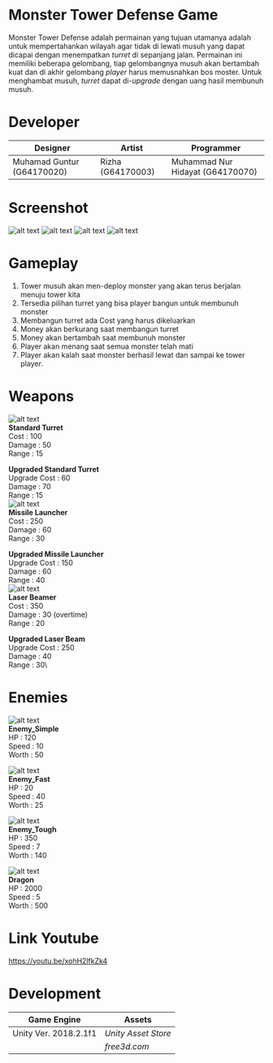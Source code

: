 # Monster Tower Defense Game

Monster Tower Defense adalah permainan yang tujuan utamanya adalah untuk mempertahankan wilayah agar tidak di lewati musuh yang dapat dicapai dengan menempatkan *turret* di sepanjang jalan. Permainan ini memiliki beberapa gelombang, tiap gelombangnya musuh akan bertambah kuat dan di akhir gelombang *player* harus memusnahkan bos moster. Untuk menghambat musuh, *turret* dapat di-*upgrade* dengan uang hasil membunuh musuh.

# Developer
| Designer | Artist | Programmer |
| ------ | ------ | ------ | 
| Muhamad Guntur (G64170020) | Rizha (G64170003) | Muhammad Nur Hidayat (G64170070) |

# Screenshot

![alt text](https://github.com/MGunturG/Monster-Tower-Defense-Game/blob/master/TowerDefenseTutorial/Screenshot/1.PNG "Gambar 1")
![alt text](https://github.com/MGunturG/Monster-Tower-Defense-Game/blob/master/TowerDefenseTutorial/Screenshot/2.PNG "Gambar 2")
![alt text](https://github.com/MGunturG/Monster-Tower-Defense-Game/blob/master/TowerDefenseTutorial/Screenshot/3.PNG "Gambar 3")
![alt text](https://github.com/MGunturG/Monster-Tower-Defense-Game/blob/master/TowerDefenseTutorial/Screenshot/4.PNG "Gambar 4")

# Gameplay
1. Tower musuh akan men-deploy monster yang akan terus berjalan menuju tower kita
2. Tersedia pilihan turret yang bisa player bangun untuk membunuh monster
3. Membangun turret ada Cost yang harus dikeluarkan 
4. Money akan berkurang saat membangun turret
5. Money akan bertambah saat membunuh monster
6. Player akan menang saat semua monster telah mati
7. Player akan kalah saat monster berhasil lewat dan sampai ke tower player.

# Weapons
![alt text](TowerDefenseTutorial/Assets/Icons/StandardTurretIcon.png "Standard Turret")\
**Standard Turret**\
Cost : 100\
Damage : 50\
Range : 15

**Upgraded Standard Turret**\
Upgrade Cost : 60\
Damage : 70\
Range : 15\
![alt text](TowerDefenseTutorial/Assets/Icons/MissileLauncherIcon.png "MissileLauncher")\
**Missile Launcher**\
Cost : 250\
Damage : 60\
Range : 30

**Upgraded Missile Launcher**\
Upgrade Cost : 150\
Damage : 60\
Range : 40\
![alt text](TowerDefenseTutorial/Assets/Icons/LaserBeamerIcon.png "LaserBeamer")\
**Laser Beamer**\
Cost : 350\
Damage : 30 (overtime)\
Range : 20

**Upgraded Laser Beam**\
Upgrade Cost : 250\
Damage : 40\
Range : 30\

# Enemies
![alt text](TowerDefenseTutorial/Screenshot/Enemy/en1.JPG "Enemy_Simple")\
**Enemy_Simple**\
HP : 120\
Speed : 10\
Worth : 50

![alt text](TowerDefenseTutorial/Screenshot/Enemy/enfast.JPG "Enemy_Fast")\
**Enemy_Fast**\
HP : 20\
Speed : 40\
Worth : 25

![alt text](TowerDefenseTutorial/Screenshot/Enemy/entough.JPG "Enemy_Tough")\
**Enemy_Tough**\
HP : 350\
Speed : 7\
Worth : 140

![alt text](TowerDefenseTutorial/Screenshot/Enemy/duragon.JPG "Dragon")\
**Dragon**\
HP : 2000\
Speed : 5\
Worth : 500

# Link Youtube
https://youtu.be/xohH2lfkZk4


# Development
| Game Engine | Assets |
| ----------- | ------ |
| Unity Ver. 2018.2.1f1 | *Unity Asset Store* |
| | *free3d.com* |
